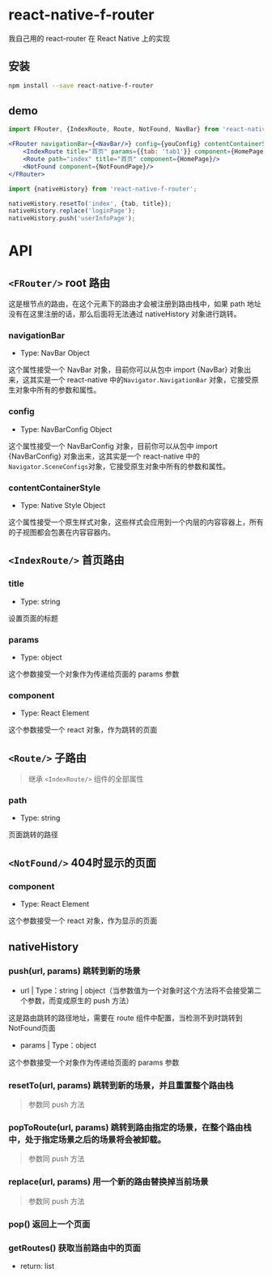 # react-native-f-router
我自己用的 react-router 在 React Native 上的实现

## 安装
```bash
npm install --save react-native-f-router
```

## demo 
```jsx harmony
import FRouter, {IndexRoute, Route, NotFound, NavBar} from 'react-native-f-router';

<FRouter navigationBar={<NavBar/>} config={youConfig} contentContainerStyle={youSytles}>
    <IndexRoute title="首页" params={{tab: 'tab1'}} component={HomePage}/>
    <Route path="index" title="首页" component={HomePage}/>
    <NotFound component={NotFoundPage}/>
</FRouter>
```

```javascript
import {nativeHistory} from 'react-native-f-router';

nativeHistory.resetTo('index', {tab, title});
nativeHistory.replace('loginPage');
nativeHistory.push('userInfoPage');
```

# API

## ```<FRouter/>``` root 路由

这是根节点的路由，在这个元素下的路由才会被注册到路由栈中，如果 path 地址没有在这里注册的话，那么后面将无法通过 nativeHistory 对象进行跳转。

### navigationBar
* Type: NavBar Object

这个属性接受一个 NavBar 对象，目前你可以从包中 import {NavBar} 对象出来，这其实是一个 react-native 中的```Navigator.NavigationBar``` 对象，它接受原生对象中所有的参数和属性。

### config
* Type: NavBarConfig Object

这个属性接受一个 NavBarConfig 对象，目前你可以从包中 import {NavBarConfig} 对象出来，这其实是一个 react-native 中的```Navigator.SceneConfigs```对象，它接受原生对象中所有的参数和属性。

### contentContainerStyle
* Type: Native Style Object

这个属性接受一个原生样式对象，这些样式会应用到一个内层的内容容器上，所有的子视图都会包裹在内容容器内。

## ```<IndexRoute/>``` 首页路由

### title
* Type: string

设置页面的标题

### params
* Type: object

这个参数接受一个对象作为传递给页面的 params 参数

### component
* Type: React Element

这个参数接受一个 react 对象，作为跳转的页面

## ```<Route/>``` 子路由
> 继承 ```<IndexRoute/>``` 组件的全部属性

### path
* Type: string

页面跳转的路径

## ```<NotFound/>``` 404时显示的页面

### component
* Type: React Element

这个参数接受一个 react 对象，作为显示的页面

## nativeHistory

### push(url, params) 跳转到新的场景
* url | Type：string | object（当参数值为一个对象时这个方法将不会接受第二个参数，而变成原生的 push 方法）

这是路由跳转的路径地址，需要在 route 组件中配置，当检测不到时跳转到 NotFound页面

* params | Type：object

这个参数接受一个对象作为传递给页面的 params 参数

### resetTo(url, params) 跳转到新的场景，并且重置整个路由栈
> 参数同 push 方法

### popToRoute(url, params) 跳转到路由指定的场景，在整个路由栈中，处于指定场景之后的场景将会被卸载。
> 参数同 push 方法

### replace(url, params) 用一个新的路由替换掉当前场景
> 参数同 push 方法

### pop() 返回上一个页面

### getRoutes() 获取当前路由中的页面
* return: list


